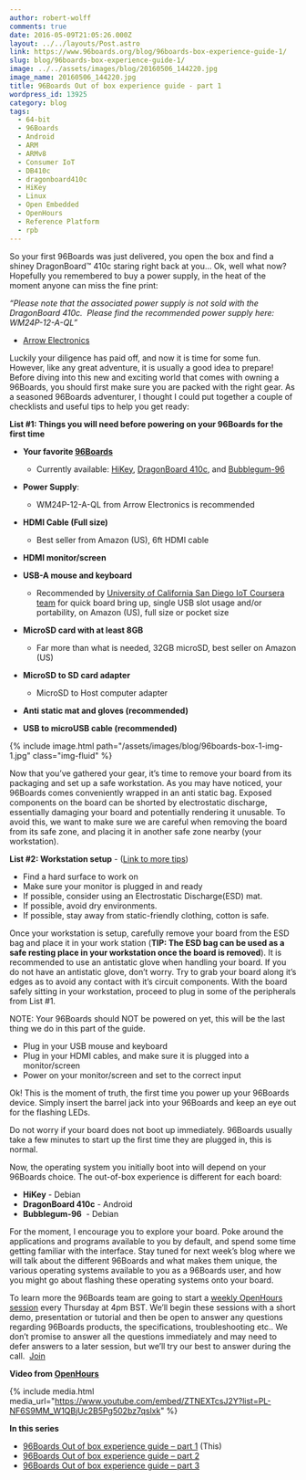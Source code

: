 ```yaml
---
author: robert-wolff
comments: true
date: 2016-05-09T21:05:26.000Z
layout: ../../layouts/Post.astro
link: https://www.96boards.org/blog/96boards-box-experience-guide-1/
slug: blog/96boards-box-experience-guide-1/
image: ../../assets/images/blog/20160506_144220.jpg
image_name: 20160506_144220.jpg
title: 96Boards Out of box experience guide - part 1
wordpress_id: 13925
category: blog
tags:
  - 64-bit
  - 96Boards
  - Android
  - ARM
  - ARMv8
  - Consumer IoT
  - DB410c
  - dragonboard410c
  - HiKey
  - Linux
  - Open Embedded
  - OpenHours
  - Reference Platform
  - rpb
---
```


So your first 96Boards was just delivered, you open the box and find a shiney DragonBoard™ 410c staring right back at you… Ok, well what now? Hopefully you remembered to buy a power supply, in the heat of the moment anyone can miss the fine print:

_“Please note that the associated power supply is not sold with the DragonBoard 410c.  Please find the recommended power supply here: WM24P-12-A-QL”_

- [Arrow Electronics](https://www.arrow.com)

Luckily your diligence has paid off, and now it is time for some fun. However, like any great adventure, it is usually a good idea to prepare! Before diving into this new and exciting world that comes with owning a 96Boards, you should first make sure you are packed with the right gear. As a seasoned 96Boards adventurer, I thought I could put together a couple of checklists and useful tips to help you get ready:

**List #1: Things you will need before powering on your 96Boards for the first time**

- **Your favorite [96Boards](https://www.96boards.org)**

  - Currently available: [HiKey](/product/hikey/), [DragonBoard 410c](/product/dragonboard410c/), and [Bubblegum-96](/product/bubblegum-96/)

- **Power Supply**:
  - WM24P-12-A-QL from Arrow Electronics is recommended
- **HDMI Cable (Full size)**
  - Best seller from Amazon (US), 6ft HDMI cable
- **HDMI monitor/screen**
- **USB-A mouse and keyboard**
  - Recommended by [University of California San Diego IoT Coursera team](https://www.coursera.org/specializations/internet-of-things) for quick board bring up, single USB slot usage and/or portability, on Amazon (US), full size or pocket size
- **MicroSD card with at least 8GB**
  - Far more than what is needed, 32GB microSD, best seller on Amazon (US)
- **MicroSD to SD card adapter**
  - MicroSD to Host computer adapter
- **Anti static mat and gloves (recommended)**
- **USB to microUSB cable (recommended)**

{% include image.html path="/assets/images/blog/96boards-box-1-img-1.jpg" class="img-fluid" %}

Now that you’ve gathered your gear, it’s time to remove your board from its packaging and set up a safe workstation. As you may have noticed, your 96Boards comes conveniently wrapped in an anti static bag. Exposed components on the board can be shorted by electrostatic discharge, essentially damaging your board and potentially rendering it unusable. To avoid this, we want to make sure we are careful when removing the board from its safe zone, and placing it in another safe zone nearby (your workstation).

**List #2: Workstation setup** - ([Link to more tips](http://www.wikihow.com/Ground-Yourself-to-Avoid-Destroying-a-Computer-with-Electrostatic-Discharge))

- Find a hard surface to work on
- Make sure your monitor is plugged in and ready
- If possible, consider using an Electrostatic Discharge(ESD) mat.
- If possible, avoid dry environments.
- If possible, stay away from static-friendly clothing, cotton is safe.

Once your workstation is setup, carefully remove your board from the ESD bag and place it in your work station (**TIP: The ESD bag can be used as a safe resting place in your workstation once the board is removed**). It is recommended to use an antistatic glove when handling your board. If you do not have an antistatic glove, don’t worry. Try to grab your board along it’s edges as to avoid any contact with it’s circuit components. With the board safely sitting in your workstation, proceed to plug in some of the peripherals from List #1.

NOTE: Your 96Boards should NOT be powered on yet, this will be the last thing we do in this part of the guide.

- Plug in your USB mouse and keyboard
- Plug in your HDMI cables, and make sure it is plugged into a monitor/screen
- Power on your monitor/screen and set to the correct input

Ok! This is the moment of truth, the first time you power up your 96Boards device. Simply insert the barrel jack into your 96Boards and keep an eye out for the flashing LEDs.

Do not worry if your board does not boot up immediately. 96Boards usually take a few minutes to start up the first time they are plugged in, this is normal.

Now, the operating system you initially boot into will depend on your 96Boards choice. The out-of-box experience is different for each board:

- **HiKey** - Debian
- **DragonBoard 410c** - Android
- **Bubblegum-96**  - Debian

For the moment, I encourage you to explore your board. Poke around the applications and programs available to you by default, and spend some time getting familiar with the interface. Stay tuned for next week’s blog where we will talk about the different 96Boards and what makes them unique, the various operating systems available to you as a 96Boards user, and how you might go about flashing these operating systems onto your board.

To learn more the 96Boards team are going to start a [weekly OpenHours session](/) every Thursday at 4pm BST. We’ll begin these sessions with a short demo, presentation or tutorial and then be open to answer any questions regarding 96Boards products, the specifications, troubleshooting etc.. We don’t promise to answer all the questions immediately and may need to defer answers to a later session, but we’ll try our best to answer during the call.  [Join](/)

**Video from [OpenHours](/)**

{% include media.html media_url="https://www.youtube.com/embed/ZTNEXTcsJ2Y?list=PL-NF6S9MM_W1QBjUc2B5Pg502bz7qslxk" %}

**In this series**

- [96Boards Out of box experience guide – part 1](/blog/96boards-box-experience-guide-1/) (This)
- [96Boards Out of box experience guide – part 2](/blog/96boards-box-experience-guide-2/)
- [96Boards Out of box experience guide – part 3](/blog/96boards-box-experience-guide-3/)
